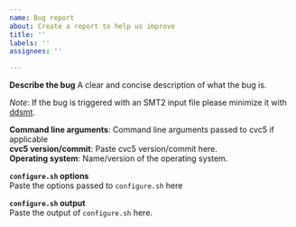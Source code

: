 ```yaml
---
name: Bug report
about: Create a report to help us improve
title: ''
labels: ''
assignees: ''

---
```


**Describe the bug**
A clear and concise description of what the bug is.

*Note*: If the bug is triggered with an SMT2 input file please minimize it with [ddsmt](https://github.com/ddsmt/ddSMT).

**Command line arguments**: Command line arguments passed to cvc5 if applicable  
**cvc5 version/commit**: Paste cvc5 version/commit here.  
**Operating system**: Name/version of the operating system.  

**`configure.sh` options**  
Paste the options passed to `configure.sh` here

**`configure.sh` output**  
Paste the output of `configure.sh` here.
